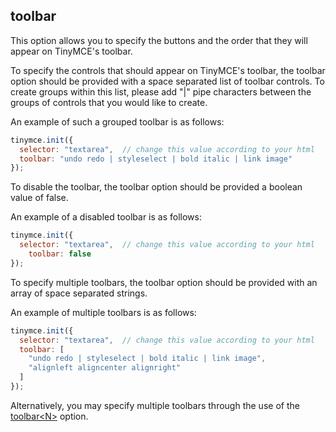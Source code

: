 ## toolbar

This option allows you to specify the buttons and the order that they will appear on TinyMCE's toolbar.

To specify the controls that should appear on TinyMCE's toolbar, the toolbar option should be provided with a space separated list of toolbar controls. To create groups within this list, please add "|" pipe characters between the groups of controls that you would like to create.

An example of such a grouped toolbar is as follows:

```js
tinymce.init({
  selector: "textarea",  // change this value according to your html
  toolbar: "undo redo | styleselect | bold italic | link image"
});
```

To disable the toolbar, the toolbar option should be provided a boolean value of false.

An example of a disabled toolbar is as follows:

```js
tinymce.init({
  selector: "textarea",  // change this value according to your html
    toolbar: false
});
```

To specify multiple toolbars, the toolbar option should be provided with an array of space separated strings.

An example of multiple toolbars is as follows:

```js
tinymce.init({
  selector: "textarea",  // change this value according to your html
  toolbar: [
    "undo redo | styleselect | bold italic | link image",
    "alignleft aligncenter alignright"
  ]
});
```

Alternatively, you may specify multiple toolbars through the use of the [toolbar&lt;N&gt;](#toolbar-N) option.
